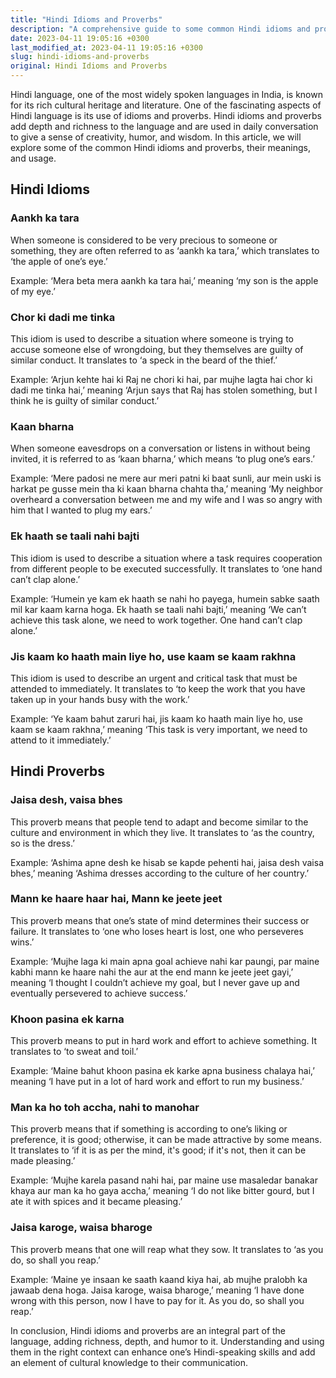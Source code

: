 ```yaml
---
title: "Hindi Idioms and Proverbs"
description: "A comprehensive guide to some common Hindi idioms and proverbs, their meanings, and usage."
date: 2023-04-11 19:05:16 +0300
last_modified_at: 2023-04-11 19:05:16 +0300
slug: hindi-idioms-and-proverbs
original: Hindi Idioms and Proverbs
---
```

Hindi language, one of the most widely spoken languages in India, is known for its rich cultural heritage and literature. One of the fascinating aspects of Hindi language is its use of idioms and proverbs. Hindi idioms and proverbs add depth and richness to the language and are used in daily conversation to give a sense of creativity, humor, and wisdom. In this article, we will explore some of the common Hindi idioms and proverbs, their meanings, and usage.

## Hindi Idioms

### Aankh ka tara

When someone is considered to be very precious to someone or something, they are often referred to as ‘aankh ka tara,’ which translates to ‘the apple of one’s eye.’

Example: ‘Mera beta mera aankh ka tara hai,’ meaning ‘my son is the apple of my eye.’

### Chor ki dadi me tinka

This idiom is used to describe a situation where someone is trying to accuse someone else of wrongdoing, but they themselves are guilty of similar conduct. It translates to ‘a speck in the beard of the thief.’

Example: ‘Arjun kehte hai ki Raj ne chori ki hai, par mujhe lagta hai chor ki dadi me tinka hai,’ meaning ‘Arjun says that Raj has stolen something, but I think he is guilty of similar conduct.’

### Kaan bharna

When someone eavesdrops on a conversation or listens in without being invited, it is referred to as ‘kaan bharna,’ which means ‘to plug one’s ears.’

Example: ‘Mere padosi ne mere aur meri patni ki baat sunli, aur mein uski is harkat pe gusse mein tha ki kaan bharna chahta tha,’ meaning ‘My neighbor overheard a conversation between me and my wife and I was so angry with him that I wanted to plug my ears.’

### Ek haath se taali nahi bajti

This idiom is used to describe a situation where a task requires cooperation from different people to be executed successfully. It translates to ‘one hand can’t clap alone.’

Example: ‘Humein ye kam ek haath se nahi ho payega, humein sabke saath mil kar kaam karna hoga. Ek haath se taali nahi bajti,’ meaning ‘We can’t achieve this task alone, we need to work together. One hand can’t clap alone.’

### Jis kaam ko haath main liye ho, use kaam se kaam rakhna

This idiom is used to describe an urgent and critical task that must be attended to immediately. It translates to ‘to keep the work that you have taken up in your hands busy with the work.’

Example: ‘Ye kaam bahut zaruri hai, jis kaam ko haath main liye ho, use kaam se kaam rakhna,’ meaning ‘This task is very important, we need to attend to it immediately.’

## Hindi Proverbs

### Jaisa desh, vaisa bhes

This proverb means that people tend to adapt and become similar to the culture and environment in which they live. It translates to ‘as the country, so is the dress.’

Example: ‘Ashima apne desh ke hisab se kapde pehenti hai, jaisa desh vaisa bhes,’ meaning ‘Ashima dresses according to the culture of her country.’

### Mann ke haare haar hai, Mann ke jeete jeet

This proverb means that one’s state of mind determines their success or failure. It translates to ‘one who loses heart is lost, one who perseveres wins.’

Example: ‘Mujhe laga ki main apna goal achieve nahi kar paungi, par maine kabhi mann ke haare nahi the aur at the end mann ke jeete jeet gayi,’ meaning ‘I thought I couldn’t achieve my goal, but I never gave up and eventually persevered to achieve success.’

### Khoon pasina ek karna

This proverb means to put in hard work and effort to achieve something. It translates to ‘to sweat and toil.’

Example: ‘Maine bahut khoon pasina ek karke apna business chalaya hai,’ meaning ‘I have put in a lot of hard work and effort to run my business.’

### Man ka ho toh accha, nahi to manohar

This proverb means that if something is according to one’s liking or preference, it is good; otherwise, it can be made attractive by some means. It translates to ‘if it is as per the mind, it's good; if it's not, then it can be made pleasing.’

Example: ‘Mujhe karela pasand nahi hai, par maine use masaledar banakar khaya aur man ka ho gaya accha,’ meaning ‘I do not like bitter gourd, but I ate it with spices and it became pleasing.’

### Jaisa karoge, waisa bharoge

This proverb means that one will reap what they sow. It translates to ‘as you do, so shall you reap.’

Example: ‘Maine ye insaan ke saath kaand kiya hai, ab mujhe pralobh ka jawaab dena hoga. Jaisa karoge, waisa bharoge,’ meaning ‘I have done wrong with this person, now I have to pay for it. As you do, so shall you reap.’

In conclusion, Hindi idioms and proverbs are an integral part of the language, adding richness, depth, and humor to it. Understanding and using them in the right context can enhance one’s Hindi-speaking skills and add an element of cultural knowledge to their communication.